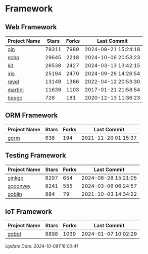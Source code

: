 # Framework

## Web Framework
| Project Name | Stars | Forks | Last Commit |
| ------------ | ----- | ----- | ----------- |
| [gin](https://github.com/gin-gonic/gin) | 78311 | 7989 | 2024-09-21 15:24:18 |
| [echo](https://github.com/labstack/echo) | 29645 | 2218 | 2024-10-06 20:53:23 |
| [kit](https://github.com/go-kit/kit) | 26538 | 2427 | 2024-03-13 13:42:15 |
| [iris](https://github.com/kataras/iris) | 25194 | 2470 | 2024-09-26 14:26:54 |
| [revel](https://github.com/revel/revel) | 13149 | 1386 | 2022-04-12 20:53:30 |
| [martini](https://github.com/go-martini/martini) | 11639 | 1103 | 2017-01-21 21:58:54 |
| [beego](https://github.com/astaxie/beego) | 726 | 181 | 2020-12-13 11:36:23 |

## ORM Framework
| Project Name | Stars | Forks | Last Commit |
| ------------ | ----- | ----- | ----------- |
| [gorm](https://github.com/jinzhu/gorm) | 638 | 194 | 2021-11-20 01:15:37 |

## Testing Framework
| Project Name | Stars | Forks | Last Commit |
| ------------ | ----- | ----- | ----------- |
| [ginkgo](https://github.com/onsi/ginkgo) | 8297 | 654 | 2024-08-28 15:21:05 |
| [goconvey](https://github.com/smartystreets/goconvey) | 8241 | 555 | 2024-03-06 06:24:57 |
| [goblin](https://github.com/franela/goblin) | 884 | 79 | 2021-10-03 14:34:22 |

## IoT Framework
| Project Name | Stars | Forks | Last Commit |
| ------------ | ----- | ----- | ----------- |
| [gobot](https://github.com/hybridgroup/gobot) | 8898 | 1039 | 2024-01-07 10:02:29 |

*Update Date: 2024-10-08T16:00:41*
